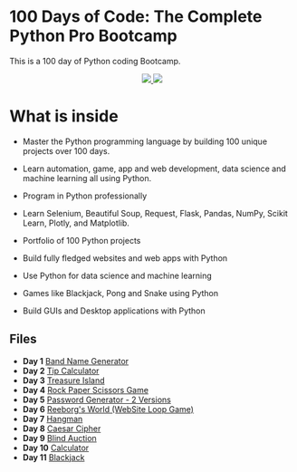 # 100 Days of Code: The Complete Python Pro Bootcamp

This is a 100 day of Python coding Bootcamp. 

<p align="center">
  <a href="https://github.com/search?q=repo%3AAlexKa03%2FPython%20language%3APython&type=code" target="_blank">
    <img src="https://skillicons.dev/icons?i=python" />
  </a>

  <a href="https://www.jetbrains.com/pycharm/" target="_blank">
    <img src="https://skillicons.dev/icons?i=pycharm" />
  </a>
</p>

# What is inside

-   Master the Python programming language by building 100 unique projects over 100 days.
    
-   Learn automation, game, app and web development, data science and machine learning all using Python.
    
-   Program in Python professionally
    
-   Learn Selenium, Beautiful Soup, Request, Flask, Pandas, NumPy, Scikit Learn, Plotly, and Matplotlib.
    
-   Portfolio of 100 Python projects
    
-   Build fully fledged websites and web apps with Python
    
-   Use Python for data science and machine learning
    
-   Games like Blackjack, Pong and Snake using Python
    
-   Build GUIs and Desktop applications with Python

## Files

- **Day   1** [Band Name Generator](https://github.com/AlexKa03/Python/blob/main/Day1/Band%20Name%20Generator.py)
- **Day   2** [Tip Calculator](https://github.com/AlexKa03/Python/blob/main/Day2/Tip%20Calculator.py)
- **Day   3** [Treasure Island](https://github.com/AlexKa03/Python/blob/main/Day3/Treasure%20Island.py)
- **Day   4** [Rock Paper Scissors Game](https://github.com/AlexKa03/Python/blob/main/Day4/Rock%20Paper%20Scissors%20Game.py)
- **Day   5** [Password Generator - 2 Versions](https://github.com/AlexKa03/Python/tree/main/Day5)
- **Day   6** [Reeborg's World (WebSite Loop Game)](https://github.com/AlexKa03/Python/tree/main/Day6)
- **Day   7** [Hangman](https://github.com/AlexKa03/Python/tree/main/Day7)
- **Day   8** [Caesar Cipher](https://github.com/AlexKa03/Python/blob/main/Day8/Caesar%20Cipher.py)
- **Day   9** [Blind Auction](https://github.com/AlexKa03/Python/tree/main/Day9)
- **Day  10** [Calculator](https://github.com/AlexKa03/Python/tree/main/Day010)
- **Day  11** [Blackjack](https://github.com/AlexKa03/Python/tree/main/Day011)
